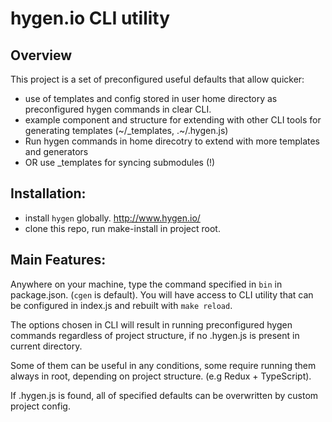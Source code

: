 #  hygen.io CLI utility

## Overview
This project is a set of preconfigured useful defaults that allow quicker:
- use of templates and config stored in user home directory as preconfigured hygen commands in clear CLI.
- example component and structure for extending with other CLI tools for generating templates (~/_templates, .~/.hygen.js)
- Run hygen commands in home direcotry to extend with more templates and generators
- OR use _templates for syncing submodules (!)

## Installation:
- install `hygen` globally. http://www.hygen.io/
- clone this repo, run make-install in project root.

## Main Features:
Anywhere on your machine, type the command specified in `bin` in package.json. (`cgen` is default).
You will have access to CLI utility that can be configured in index.js and rebuilt with `make reload`.

The options chosen in CLI will result in running preconfigured hygen commands regardless of project structure,
if no .hygen.js is present in current directory.

Some of them can be useful in any conditions, some require running them always in root, depending on project structure.
(e.g Redux + TypeScript).

If .hygen.js is found, all of specified defaults can be overwritten by custom project config.
